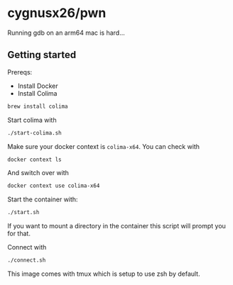 # cygnusx26/pwn
Running gdb on an arm64 mac is hard...
## Getting started

Prereqs:
 - Install Docker
 - Install Colima
```sh
brew install colima
```

Start colima with

```sh
./start-colima.sh
```

Make sure your docker context is `colima-x64`. You can check with

```sh
docker context ls
```

And switch over with

```sh
docker context use colima-x64
```

Start the container with:
```sh
./start.sh
```
If you want to mount a directory in the container this script will prompt you for that.

Connect with
```sh
./connect.sh
```

This image comes with tmux which is setup to use zsh by default.
